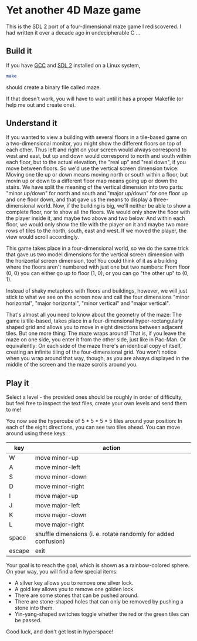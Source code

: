 # Yet another 4D Maze game

This is the SDL 2 port of a four-dimensional maze game I rediscovered.
I had written it over a decade ago in undecipherable C ...


## Build it

If you have [GCC](https://gcc.gnu.org/) and [SDL 2](http://www.libsdl.org/)
installed on a Linux system,
``` sh
make
```
should create a binary file called maze.

If that doesn't work, you will have to wait until it has a proper Makefile (or
help me out and create one).


## Understand it

If you wanted to view a building with several floors in a tile-based game on a
two-dimensional monitor, you might show the different floors on top of each
other.
Thus left and right on your screen would always correspond to west and east, but
up and down would correspond to north and south within each floor, but to the
actual elevation, the "real up" and "real down", if you move between floors.
So we'd use the vertical screen dimension twice: Moving one tile up or down
means moving north or south within a floor, but movin up or down to a different
floor map means going up or down the stairs. We have split the meaning of the
vertical dimension into two parts: "minor up/down" for north and south and
"major up/down" for one floor up and one floor down, and that gave us the means
to display a three-dimensional world.
Now, if the building is big, we'll neither be able to show a complete floor, nor
to show all the floors. We would only show the floor with the player inside it,
and maybe two above and two below. And within each floor, we would only show the
tile with the player on it and maybe two more rows of tiles to the north, south,
east and west. If we moved the player, the view would scroll accordingly.

This game takes place in a four-dimensional world, so we do the same trick that
gave us two model dimensions for the vertical screen dimension with the
horizontal screen dimension, too! You could think of it as a building where the
floors aren't numbered with just one but two numbers: From floor (0, 0) you can
either go up to floor (1, 0), or you can go "the other up" to (0, 1).

Instead of shaky metaphors with floors and buildings, however, we will just
stick to what we see on the screen now and call the four dimensions
"minor horizontal", "major horizontal", "minor vertical" and "major vertical".

That's almost all you need to know about the geometry of the maze: The game is
tile-based, takes place in a four-dimensional hyper-rectangularly shaped grid
and allows you to move in eight directions between adjacent tiles. But one more
thing: The maze wraps around! That is, if you leave the maze on one side, you
enter it from the other side, just like in Pac-Man. Or equivalently: On each
side of the maze there's an identical copy of itself, creating an infinite
tiling of the four-dimensional grid. You won't notice when you wrap around that
way, though, as you are always displayed in the middle of the screen and the
maze scrolls around you.


## Play it

Select a level - the provided ones should be roughly in order of difficulty, but
feel free to inspect the text files, create your own levels and send them to me!

You now see the hypercube of 5 * 5 * 5 * 5 tiles around your position: In each
of the eight directions, you can see two tiles ahead. You can move around using
these keys:

key         | action
------------|---------------------------------------------------------------
W           | move minor-up
A           | move minor-left
S           | move minor-down
D           | move minor-right
I           | move major-up
J           | move major-left
K           | move major-down
L           | move major-right
space       | shuffle dimensions (i. e. rotate randomly for added confusion)
escape      | exit

Your goal is to reach the goal, which is shown as a rainbow-colored sphere. On
your way, you will find a few special items:

* A silver key allows you to remove one silver lock.
* A gold key allows you to remove one golden lock.
* There are some stones that can be pushed around.
* There are stone-shaped holes that can only be removed by pushing a stone into
  them.
* Yin-yang-shaped switches toggle whether the red or the green tiles can be
  passed.

Good luck, and don't get lost in hyperspace!

